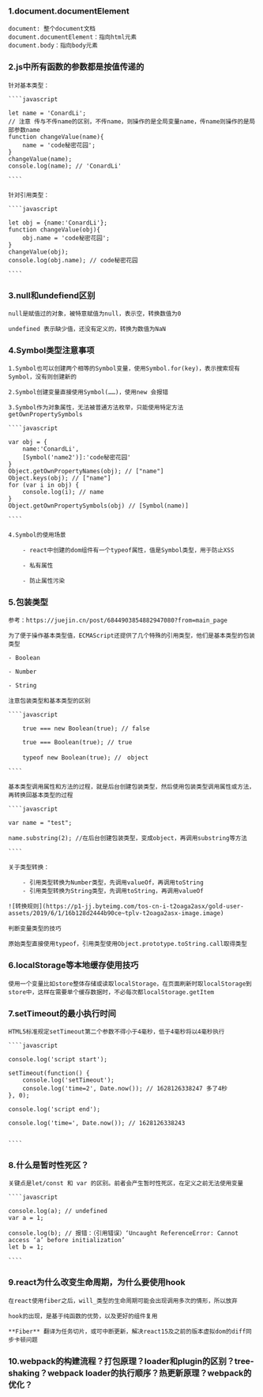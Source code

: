 ### 1.document.documentElement

    document: 整个document文档
    document.documentElement：指向html元素
    document.body：指向body元素


### 2.js中所有函数的参数都是按值传递的

    针对基本类型：

    ````javascript

    let name = 'ConardLi';
    // 注意 传与不传name的区别，不传name，则操作的是全局变量name，传name则操作的是局部参数name
    function changeValue(name){ 
        name = 'code秘密花园';
    }
    changeValue(name);
    console.log(name); // 'ConardLi'

    ````

    针对引用类型：

    ````javascript

    let obj = {name:'ConardLi'};
    function changeValue(obj){
        obj.name = 'code秘密花园';
    }
    changeValue(obj);
    console.log(obj.name); // code秘密花园

    ````

### 3.null和undefiend区别

    null是赋值过的对象，被特意赋值为null，表示空，转换数值为0

    undefined 表示缺少值，还没有定义的，转换为数值为NaN


### 4.Symbol类型注意事项

    1.Symbol也可以创建两个相等的Symbol变量，使用Symbol.for(key)，表示搜索现有Symbol，没有则创建新的

    2.Symbol创建变量直接使用Symbol(……)，使用new 会报错

    3.Symbol作为对象属性，无法被普通方法枚举，只能使用特定方法getOwnPropertySymbols

    ````javascript

    var obj = {
        name:'ConardLi',
        [Symbol('name2')]:'code秘密花园'
    }
    Object.getOwnPropertyNames(obj); // ["name"]
    Object.keys(obj); // ["name"]
    for (var i in obj) {
        console.log(i); // name
    }
    Object.getOwnPropertySymbols(obj) // [Symbol(name)]

    ````

    4.Symbol的使用场景

        - react中创建的dom组件有一个typeof属性，值是Symbol类型，用于防止XSS

        - 私有属性

        - 防止属性污染


### 5.包装类型

    参考：https://juejin.cn/post/6844903854882947080?from=main_page

    为了便于操作基本类型值，ECMAScript还提供了几个特殊的引用类型，他们是基本类型的包装类型

    - Boolean

    - Number

    - String

    注意包装类型和基本类型的区别

    ````javascript

        true === new Boolean(true); // false

        true === Boolean(true); // true

        typeof new Boolean(true); //　object

    ````

    基本类型调用属性和方法的过程，就是后台创建包装类型，然后使用包装类型调用属性或方法，再转换回基本类型的过程

    ````javascript

    var name = "test";

    name.substring(2); //在后台创建包装类型，变成object，再调用substring等方法

    ````

    关于类型转换：

        - 引用类型转换为Number类型，先调用valueOf，再调用toString
        - 引用类型转换为String类型，先调用toString，再调用valueOf

    ![转换规则](https://p1-jj.byteimg.com/tos-cn-i-t2oaga2asx/gold-user-assets/2019/6/1/16b128d2444b90ce~tplv-t2oaga2asx-image.image)

    判断变量类型的技巧

    原始类型直接使用typeof，引用类型使用Object.prototype.toString.call取得类型


### 6.localStorage等本地缓存使用技巧

    使用一个变量比如store整体存储或读取localStorage，在页面刷新时取localStorage到store中，这样在需要单个缓存数据时，不必每次都localStorage.getItem

### 7.setTimeout的最小执行时间

    HTML5标准规定setTimeout第二个参数不得小于4毫秒，低于4毫秒将以4毫秒执行

    ````javascript

    console.log('script start');

    setTimeout(function() {
        console.log('setTimeout');
        console.log('time=2', Date.now()); // 1628126338247 多了4秒
    }, 0);

    console.log('script end');

    console.log('time=', Date.now()); // 1628126338243


    ````


### 8.什么是暂时性死区？

    关键点是let/const 和 var 的区别。前者会产生暂时性死区，在定义之前无法使用变量

    ````javascript

    console.log(a); // undefined
    var a = 1;

    console.log(b); // 报错：（引用错误）‘Uncaught ReferenceError: Cannot access ‘a’ before initialization’
    let b = 1;

    ````

### 9.react为什么改变生命周期，为什么要使用hook

    在react使用fiber之后，will_类型的生命周期可能会出现调用多次的情形，所以放弃

    hook的出现，是基于纯函数的优势，以及更好的组件复用

    **Fiber** 翻译为任务切片，或可中断更新，解决react15及之前的版本虚拟dom的diff同步卡顿问题

### 10.webpack的构建流程？打包原理？loader和plugin的区别？tree-shaking？webpack loader的执行顺序？热更新原理？webpack的优化？

    

